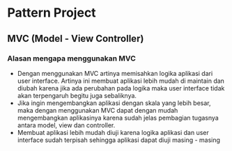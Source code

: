 # Pattern Project

## MVC (Model - View Controller)

### Alasan mengapa menggunakan MVC

- Dengan menggunakan MVC artinya memisahkan logika aplikasi dari user interface. Artinya ini membuat aplikasi lebih mudah di maintain dan diubah karena jika ada perubahan pada logika maka user interface tidak akan terpengaruh begitu juga sebaliknya.
- Jika ingin mengembangkan aplikasi dengan skala yang lebih besar, maka dengan menggunakan MVC dapat dengan mudah mengembangkan aplikasinya karena sudah jelas pembagian tugasnya antara model, view dan controller.
- Membuat aplikasi lebih mudah diuji karena logika aplikasi dan user interface sudah terpisah sehingga aplikasi dapat diuji masing - masing
